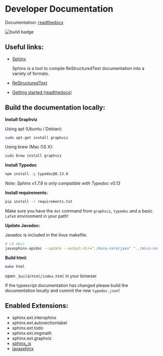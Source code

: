 # Developer Documentation

Documentation: [readthedocs](https://mico-dev.readthedocs.io)

![build badge](https://readthedocs.org/projects/mico-dev/badge/?version=latest)


## Useful links:

 *  [Sphinx](http://www.sphinx-doc.org/en/master/)

    Sphinx is a tool to compile ReStructuredText documentation into a variety of formats.
 *  [ReStructuredText](http://www.sphinx-doc.org/en/master/usage/restructuredtext/basics.html)
 *  [Getting started (readthedocs)](https://docs.readthedocs.io/en/latest/intro/getting-started-with-sphinx.html#using-markdown-with-sphinx)


## Build the documentation locally:

**Install Graphviz**

Using apt (Ubuntu / Debian):

```bash
sudo apt-get install graphviz
```

Using brew (Mac OS X):

```bash
sudo brew install graphviz
```

**Install Typedoc**

```bash
npm install -g typedoc@0.13.0
```

*Note: Sphinx v1.7.9 is only compatible with Typedoc v0.13* 

**Install requirements:**

```bash
pip install -r requirements.txt
```

Make sure you have the `dot` command from `graphviz`, `typedoc` and a basic `LaTeX` environment in your path!

**Update Javadoc:**

Javadoc is included in the linux makefile.

```bash
# cd docs
javasphinx-apidoc --update --output-dir="./mico-core/java" "../mico-core/src/main/java"
```


**Build html:**

```bash
make html
```

open `_build/html/index.html` in your browser

If the typescript documentation has changed please build the documentation locally and commit the new `typedoc.json`!


## Enabled Extensions:

 *  sphinx.ext.intersphinx
 *  sphinx.ext.autosectionlabel
 *  sphinx.ext.todo
 *  sphinx.ext.imgmath
 *  sphinx.ext.graphviz
 *  [sphinx_js](https://github.com/erikrose/sphinx-js)
 *  [javasphinx](https://bronto-javasphinx.readthedocs.io/en/latest/)
